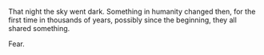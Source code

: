 That night the sky went dark. Something in humanity changed then, for the first time in thousands of years, possibly since the beginning, they all shared something.

Fear.